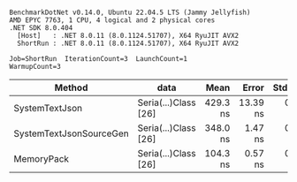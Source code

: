 ```

BenchmarkDotNet v0.14.0, Ubuntu 22.04.5 LTS (Jammy Jellyfish)
AMD EPYC 7763, 1 CPU, 4 logical and 2 physical cores
.NET SDK 8.0.404
  [Host]   : .NET 8.0.11 (8.0.1124.51707), X64 RyuJIT AVX2
  ShortRun : .NET 8.0.11 (8.0.1124.51707), X64 RyuJIT AVX2

Job=ShortRun  IterationCount=3  LaunchCount=1  
WarmupCount=3  

```
| Method                  | data                 | Mean     | Error    | StdDev  | Min      | Max      | Gen0   | Allocated |
|------------------------ |--------------------- |---------:|---------:|--------:|---------:|---------:|-------:|----------:|
| SystemTextJson          | Seria(...)Class [26] | 429.3 ns | 13.39 ns | 0.73 ns | 428.8 ns | 430.1 ns | 0.0038 |     328 B |
| SystemTextJsonSourceGen | Seria(...)Class [26] | 348.0 ns |  1.47 ns | 0.08 ns | 347.9 ns | 348.0 ns | 0.0043 |     368 B |
| MemoryPack              | Seria(...)Class [26] | 104.3 ns |  0.57 ns | 0.03 ns | 104.3 ns | 104.4 ns | 0.0014 |     128 B |
